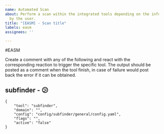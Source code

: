 ```yaml
---
name: Automated Scan
about: Perform a scan within the integrated tools depending on the information provided
  by the user.
title: "[EASM] - Scan title"
labels: easm
assignees: ''

---
```


#EASM

Create a comment with any of the following and react with the corresponding reaction to trigger the specific tool. The output should be posted as a comment when the tool finish, in case of failure would post back the error if it can be obtained.

## subfinder - 😕
```
{
    "tool": "subfinder",
    "domain": "",
    "config": "config/subfinder/general/config.yaml",
    "flags": "",
    "active": "false"
}
```
